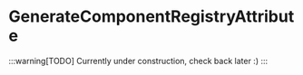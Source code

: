 ﻿
# GenerateComponentRegistryAttribute

:::warning[TODO]
Currently under construction, check back later :)
:::

